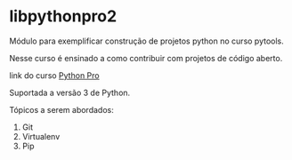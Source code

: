 # libpythonpro2
Módulo para exemplificar construção de projetos python no curso pytools.

Nesse curso é ensinado a como contribuir com projetos de código aberto.

link do curso [Python Pro](https://pythonpro.com.br/)

Suportada a versão 3 de Python.

Tópicos a serem abordados:
1. Git
2. Virtualenv
3. Pip
